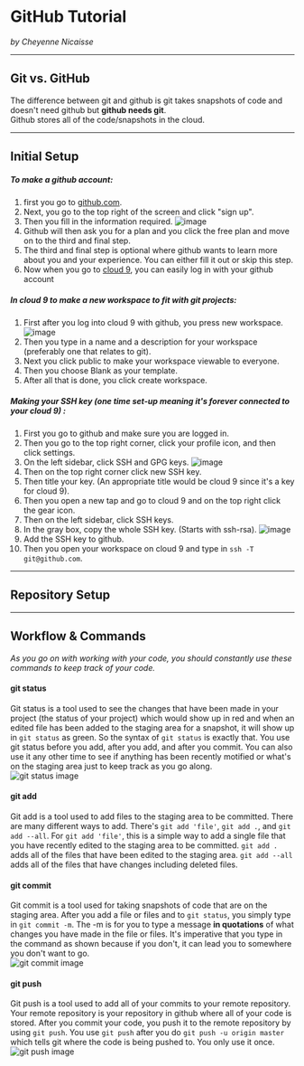 # GitHub Tutorial

_by Cheyenne Nicaisse_

---
## Git vs. GitHub
The difference between git and github is git takes snapshots of code and doesn't need github but **github needs git**.  
Github stores all of the code/snapshots in the cloud. 


---
## Initial Setup
##### To make a github account:  
1. first you go to [github.com](github.com).  
2. Next, you go to the top right of the screen and click "sign up". 
3. Then you fill in the information required. ![image](https://snag.gy/Aykn39.jpg)
4. Github will then ask you for a plan and you click the free plan and move on to the third and final step.
5. The third and final step is optional where github wants to learn more about you and your experience. You can either fill it out or skip this step. 
6. Now when you go to [cloud 9](c9.io), you can easily log in with your github account

##### In cloud 9 to make a new workspace to fit with git projects:
1. First after you log into cloud 9 with github, you press new workspace.
![image](https://snag.gy/LMxCWZ.jpg)
2. Then you type in a name and a description for your workspace (preferably one that relates to git).
3. Next you click public to make your workspace viewable to everyone.
4. Then you choose Blank as your template.
5. After all that is done, you click create workspace. 

##### Making your SSH key (one time set-up meaning it's forever connected to your cloud 9) :
1. First you go to github and make sure you are logged in.
2. Then you go to the top right corner, click your profile icon, and then click settings.
3. On the left sidebar, click SSH and GPG keys.
![image](https://snag.gy/Fxj4Ch.jpg)
4. Then on the top right corner click new SSH key.
5. Then title your key. (An appropriate title would be cloud 9 since it's a key for cloud 9).
6. Then you open a new tap and go to cloud 9 and on the top right click the gear icon.
7. Then on the left sidebar, click SSH keys.
8. In the gray box, copy the whole SSH key. (Starts with ssh-rsa). 
![image](https://snag.gy/cHmTGr.jpg)
9. Add the SSH key to github.
10. Then you open your workspace on cloud 9 and type in `ssh -T git@github.com`. 


---
## Repository Setup



---
## Workflow & Commands
_As you go on with working with your code, you should constantly use these commands to keep track of your code._
#### git status  
Git status is a tool used to see the changes that have been made in your project (the status of your project) which would show up in red and when an edited file has been added to the staging area for a snapshot, it will show up in `git status` as green. So the syntax of `git status` is exactly that. You use git status before you add, after you add, and after you commit. You can also use it any other time to see if anything has been recently motified or what's on the staging area just to keep track as you go along.  
![git status image](https://snag.gy/ayT53B.jpg)
#### git add  
Git add is a tool used to add files to the staging area to be committed. There are many different ways to add. There's `git add 'file'`, `git add .`, and `git add --all`. For `git add 'file'`, this is a simple way to add a single file that you have recently edited to the staging area to be committed. `git add .` adds all of the files that have been edited to the staging area. `git add --all` adds all of the files that have changes including deleted files. 
#### git commit  
Git commit is a tool used for taking snapshots of code that are on the staging area. After you add a file or files and to `git status`, you simply type in `git commit -m`. The -m is for you to type a message **in quotations** of what changes you have made in the file or files. It's imperative that you type in the command as shown because if you don't, it can lead you to somewhere you don't want to go.  
![git commit image](https://snag.gy/5RPNVI.jpg)
#### git push  
Git push is a tool used to add all of your commits to your remote repository. Your remote repository is your repository in github where all of your code is stored. After you commit your code, you push it to the remote repository by using `git push`. You use `git push` after you do `git push -u origin master` which tells git where the code is being pushed to. You only use it once.  
![git push image](https://snag.gy/ZRXhEl.jpg) 
